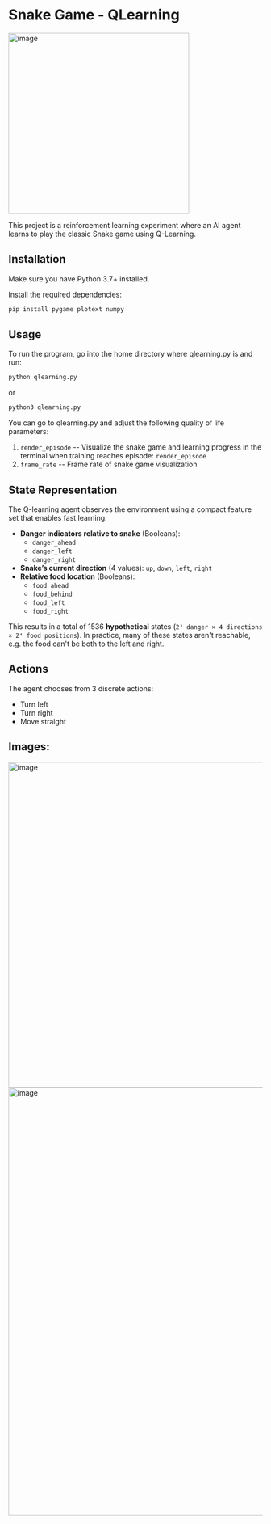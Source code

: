 # Snake Game - QLearning
<img width="358" alt="image" src="https://github.com/user-attachments/assets/6f135ba6-e1cc-43f7-ac20-f55ed854f755" />

This project is a reinforcement learning experiment where an AI agent learns to play the classic Snake game using Q-Learning.

## Installation

Make sure you have Python 3.7+ installed.

Install the required dependencies:

```bash
pip install pygame plotext numpy
```

## Usage
To run the program, go into the home directory where qlearning.py is and run:
```bash
python qlearning.py
```
or
```bash
python3 qlearning.py
```

You can go to qlearning.py and adjust the following quality of life parameters:
1. ``render_episode`` -- Visualize the snake game and learning progress in the terminal when training reaches episode: ``render_episode``
2. ``frame_rate`` -- Frame rate of snake game visualization

## State Representation

The Q-learning agent observes the environment using a compact feature set that enables fast learning:

- **Danger indicators relative to snake** (Booleans):
  - `danger_ahead`
  - `danger_left`
  - `danger_right`
- **Snake’s current direction** (4 values): `up`, `down`, `left`, `right`
- **Relative food location** (Booleans):
  - `food_ahead`
  - `food_behind`
  - `food_left`
  - `food_right`

This results in a total of 1536 **hypothetical** states (`2³ danger × 4 directions × 2⁴ food positions`). In practice, many of these states aren't reachable, e.g. the food can't be both to the left and right.

## Actions

The agent chooses from 3 discrete actions:

- Turn left
- Turn right
- Move straight

## Images:
<img width="644" alt="image" src="https://github.com/user-attachments/assets/a9f9b295-550d-47d5-a65e-ac56013042b2" />
<img width="847" alt="image" src="https://github.com/user-attachments/assets/fea807a4-6382-4959-bcd2-b2d804ff995b" />


